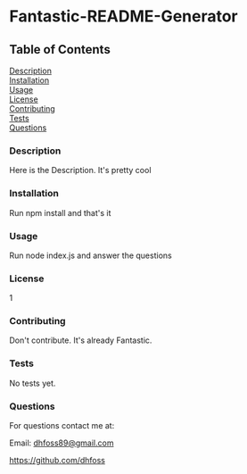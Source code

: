 # Fantastic-README-Generator

## Table of Contents
[Description](https://github.com/dhfoss/Fantastic-README-Generator/#description)  
[Installation](https://github.com/dhfoss/Fantastic-README-Generator/#installation)  
[Usage](https://github.com/dhfoss/Fantastic-README-Generator/#usage)  
[License](https://github.com/dhfoss/Fantastic-README-Generator/#license)  
[Contributing](https://github.com/dhfoss/Fantastic-README-Generator/#contributing)  
[Tests](https://github.com/dhfoss/Fantastic-README-Generator/#tests)  
[Questions](https://github.com/dhfoss/Fantastic-README-Generator/#questions)  
### Description

Here is the Description. It's pretty cool

### Installation
Run npm install and that's it

### Usage
Run node index.js and answer the questions

### License
1

### Contributing
Don't contribute. It's already Fantastic.

### Tests
No tests yet.

### Questions
For questions contact me at:

Email: dhfoss89@gmail.com

https://github.com/dhfoss
